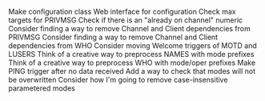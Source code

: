 Make configuration class
Web interface for configuration
Check max targets for PRIVMSG
Check if there is an "already on channel" numeric
Consider finding a way to remove Channel and Client dependencies from PRIVMSG
Consider finding a way to remove Channel and Client dependencies from WHO
Consider moving Welcome triggers of MOTD and LUSERS
Think of a creative way to preprocess NAMES with mode prefixes
Think of a creative way to preprocess WHO with mode/oper prefixes
Make PING trigger after no data received
Add a way to check that modes will not be overwritten
Consider how I'm going to remove case-insensitive parametered modes
